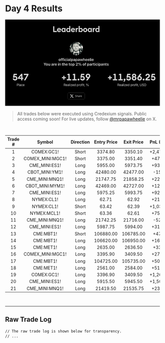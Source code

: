 # Day 4 Results

![Leaderboard](../../../../assets/day4.png)

> All trades below were executed using Credexium signals. Public access coming soon! For live updates, follow [@mrpapawheelie](https://x.com/mrpapawheelie) on X.

<br/>

<!-- Full-width table using HTML for better display -->
<table style="width:100%; text-align:center;">
  <thead>
    <tr>
      <th>Trade #</th>
      <th>Symbol</th>
      <th>Direction</th>
      <th>Entry Price</th>
      <th>Exit Price</th>
      <th>PnL (USD)</th>
    </tr>
  </thead>
  <tbody>
    <tr><td>1</td><td>COMEX:GC1!</td><td>Short</td><td>3374.80</td><td>3350.10</td><td>+2,470.00</td></tr>
    <tr><td>2</td><td>COMEX_MINI:MGC1!</td><td>Short</td><td>3375.00</td><td>3351.40</td><td>+472.00</td></tr>
    <tr><td>3</td><td>CME_MINI:ES1!</td><td>Long</td><td>5955.00</td><td>5973.75</td><td>+937.50</td></tr>
    <tr><td>4</td><td>CBOT_MINI:YM1!</td><td>Long</td><td>42480.00</td><td>42477.00</td><td>-15.00</td></tr>
    <tr><td>5</td><td>CME_MINI:MNQ1!</td><td>Long</td><td>21747.75</td><td>21858.25</td><td>+221.00</td></tr>
    <tr><td>6</td><td>CBOT_MINI:MYM1!</td><td>Long</td><td>42469.00</td><td>42727.00</td><td>+129.00</td></tr>
    <tr><td>7</td><td>CME_MINI:ES1!</td><td>Long</td><td>5975.25</td><td>5993.75</td><td>+925.00</td></tr>
    <tr><td>8</td><td>NYMEX:CL1!</td><td>Long</td><td>62.71</td><td>62.92</td><td>+210.00</td></tr>
    <tr><td>9</td><td>NYMEX:CL1!</td><td>Short</td><td>63.42</td><td>62.39</td><td>+1,030.00</td></tr>
    <tr><td>10</td><td>NYMEX:MCL1!</td><td>Short</td><td>63.36</td><td>62.61</td><td>+750.00</td></tr>
    <tr><td>11</td><td>CME_MINI:MNQ1!</td><td>Long</td><td>21742.25</td><td>21716.00</td><td>-52.50</td></tr>
    <tr><td>12</td><td>CME_MINI:ES1!</td><td>Long</td><td>5987.75</td><td>5994.00</td><td>+312.50</td></tr>
    <tr><td>13</td><td>CME:MBT1!</td><td>Short</td><td>106880.00</td><td>106785.00</td><td>+47.50</td></tr>
    <tr><td>14</td><td>CME:MBT1!</td><td>Long</td><td>106620.00</td><td>106950.00</td><td>+165.00</td></tr>
    <tr><td>15</td><td>CME:MET1!</td><td>Long</td><td>2635.00</td><td>2636.50</td><td>+33.75</td></tr>
    <tr><td>16</td><td>COMEX_MINI:MGC1!</td><td>Long</td><td>3395.90</td><td>3409.50</td><td>+272.00</td></tr>
    <tr><td>17</td><td>CME:MBT1!</td><td>Long</td><td>104725.00</td><td>105735.00</td><td>+505.00</td></tr>
    <tr><td>18</td><td>CME:MET1!</td><td>Long</td><td>2561.00</td><td>2584.00</td><td>+517.50</td></tr>
    <tr><td>19</td><td>COMEX:GC1!</td><td>Long</td><td>3396.90</td><td>3409.50</td><td>+1,260.00</td></tr>
    <tr><td>20</td><td>CME_MINI:ES1!</td><td>Long</td><td>5915.50</td><td>5945.50</td><td>+1,500.00</td></tr>
    <tr><td>21</td><td>CME_MINI:MNQ1!</td><td>Long</td><td>21419.50</td><td>21535.75</td><td>+232.50</td></tr>
  </tbody>
</table>

<br/>

---

## Raw Trade Log

```
// The raw trade log is shown below for transparency.
// ...
